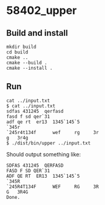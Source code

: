 # 58402_upper

## Build and install

```shell
mkdir build
cd build
cmake ..
cmake --build .
cmake --install .
```

## Run

```shell
cat ../input.txt
$ cat ../input.txt
sdfas 431245  qerfasd 
fasd f sd qer`31
adf qe rt  er13  1345`145`5 
`345r
`245r4t134f      wef     rg     3r
g   3r4g
$ ./dist/bin/upper ../input.txt
```

Should output something like:

```text
SDFAS 431245  QERFASD 
FASD F SD QER`31
ADF QE RT  ER13  1345`145`5 
`345R
`245R4T134F      WEF     RG     3R
G   3R4G
Done.
```

